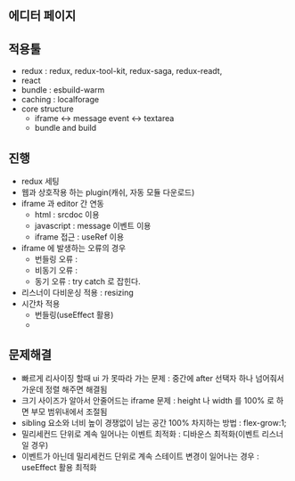## 에디터 페이지

## 적용툴

- redux : redux, redux-tool-kit, redux-saga, redux-readt,
- react
- bundle : esbuild-warm
- caching : localforage
- core structure
  - iframe <-> message event <-> textarea
  - bundle and build

## 진행

- redux 세팅
- 웹과 상호작용 하는 plugin(캐쉬, 자동 모듈 다운로드)
- iframe 과 editor 간 연동
  - html : srcdoc 이용
  - javascript : message 이벤트 이용
  - iframe 접근 : useRef 이용
- iframe 에 발생하는 오류의 경우
  - 번들링 오류 :
  - 비동기 오류 :
  - 동기 오류 : try catch 로 잡힌다.
- 리스너이 다비운싱 적용 : resizing
- 시간차 적용
  - 번들링(useEffect 활용)
  -

## 문제해결

- 빠르게 리사이징 할때 ui 가 못따라 가는 문제 : 중간에 after 선택자 하나 넘어줘서 가운데 정렬 해주면 해결됨
- 크기 사이즈가 알아서 안줄어드는 iframe 문제 : height 나 width 를 100% 로 하면 부모 범위내에서 조절됨
- sibling 요소와 너비 높이 경쟁없이 남는 공간 100% 차지하는 방법 : flex-grow:1;
- 밀리세컨드 단위로 계속 일어나는 이벤트 최적화 : 디바운스 최적화(이벤트 리스너일 경우)
- 이벤트가 아닌데 밀리세컨드 단위로 계속 스테이트 변경이 일어나는 경우 : useEffect 활용 최적화
